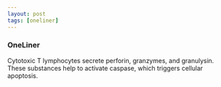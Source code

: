 ```yaml
---
layout: post
tags: [oneliner]
---
```



### OneLiner

Cytotoxic T lymphocytes secrete perforin, granzymes, and granulysin. These substances help to activate caspase, which triggers cellular apoptosis.
